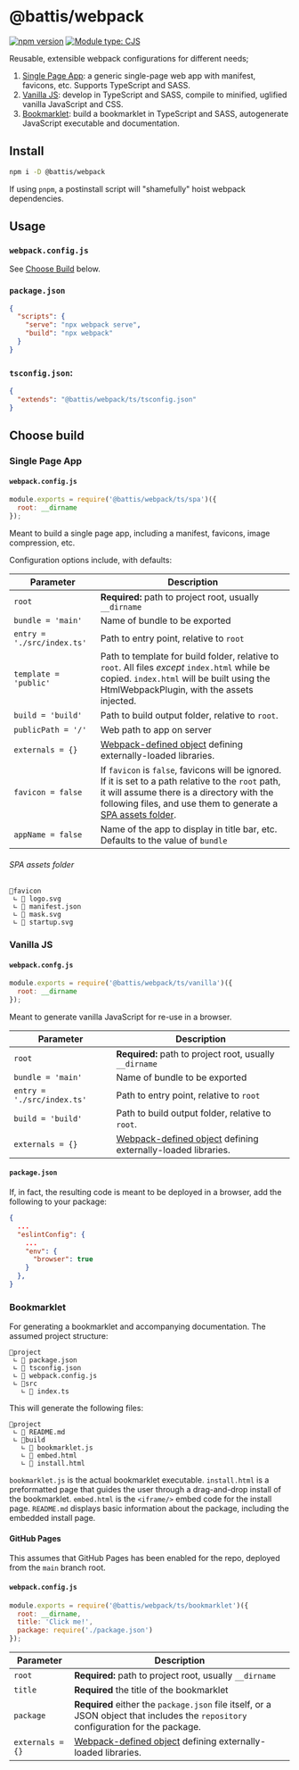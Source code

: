 # @battis/webpack

[![npm version](https://badge.fury.io/js/@battis%2Fwebpack.svg)](https://badge.fury.io/js/@battis%2Fwebpack)
[![Module type: CJS](https://img.shields.io/badge/module%20type-cjs-brightgreen)](https://nodejs.org/api/modules.html#modules-commonjs-modules)

Reusable, extensible webpack configurations for different needs;

1. [Single Page App](#single-page-app): a generic single-page web app with manifest, favicons, etc. Supports TypeScript and SASS.
2. [Vanilla JS](#vanilla-js): develop in TypeScript and SASS, compile to minified, uglified vanilla JavaScript and CSS.
3. [Bookmarklet](#bookmarklet): build a bookmarklet in TypeScript and SASS, autogenerate JavaScript executable and documentation.

## Install

```bash
npm i -D @battis/webpack
```

If using `pnpm`, a postinstall script will "shamefully" hoist webpack dependencies.

## Usage

### `webpack.config.js`

See [Choose Build](#choose-build) below.

### `package.json`

```json
{
  "scripts": {
    "serve": "npx webpack serve",
    "build": "npx webpack"
  }
}
```

### `tsconfig.json`:

```json
{
  "extends": "@battis/webpack/ts/tsconfig.json"
}
```

## Choose build

### Single Page App

#### `webpack.config.js`

```js
module.exports = require('@battis/webpack/ts/spa')({
  root: __dirname
});
```

Meant to build a single page app, including a manifest, favicons, image compression, etc.

Configuration options include, with defaults:

| Parameter                  | Description                                                                                                                                                                                                                              |
| -------------------------- | ---------------------------------------------------------------------------------------------------------------------------------------------------------------------------------------------------------------------------------------- |
| `root`                     | **Required:** path to project root, usually `__dirname`                                                                                                                                                                                  |
| `bundle = 'main'`          | Name of bundle to be exported                                                                                                                                                                                                            |
| `entry = './src/index.ts'` | Path to entry point, relative to `root`                                                                                                                                                                                                  |
| `template = 'public'`      | Path to template for build folder, relative to `root`. All files _except_ `index.html` while be copied. `index.html` will be built using the HtmlWebpackPlugin, with the assets injected.                                                |
| `build = 'build'`          | Path to build output folder, relative to `root`.                                                                                                                                                                                         |
| `publicPath = '/'`         | Web path to app on server                                                                                                                                                                                                                |
| `externals = {}`           | [Webpack-defined object](https://webpack.js.org/configuration/externals/) defining externally-loaded libraries.                                                                                                                          |
| `favicon = false`          | If `favicon` is `false`, favicons will be ignored. If it is set to a path relative to the `root` path, it will assume there is a directory with the following files, and use them to generate a [SPA assets folder](#spa-assets-folder). |
| `appName = false`          | Name of the app to display in title bar, etc. Defaults to the value of `bundle`                                                                                                                                                          |

###### SPA assets folder

```
📂favicon
 ∟ 📄 logo.svg
 ∟ 📄 manifest.json
 ∟ 📄 mask.svg
 ∟ 📄 startup.svg
```

### Vanilla JS

#### `webpack.confg.js`

```js
module.exports = require('@battis/webpack/ts/vanilla')({
  root: __dirname
});
```

Meant to generate vanilla JavaScript for re-use in a browser.

| Parameter                  | Description                                                                                                     |
| -------------------------- | --------------------------------------------------------------------------------------------------------------- |
| `root`                     | **Required:** path to project root, usually `__dirname`                                                         |
| `bundle = 'main'`          | Name of bundle to be exported                                                                                   |
| `entry = './src/index.ts'` | Path to entry point, relative to `root`                                                                         |
| `build = 'build'`          | Path to build output folder, relative to `root`.                                                                |
| `externals = {}`           | [Webpack-defined object](https://webpack.js.org/configuration/externals/) defining externally-loaded libraries. |

#### `package.json`

If, in fact, the resulting code is meant to be deployed in a browser, add the following to your package:

```json
{
  ...
  "eslintConfig": {
    ...
    "env": {
      "browser": true
    }
  },
}
```

### Bookmarklet

For generating a bookmarklet and accompanying documentation. The assumed project structure:

```
📂project
 ∟ 📄 package.json
 ∟ 📄 tsconfig.json
 ∟ 📄 webpack.config.js
 ∟ 📂src
   ∟ 📄 index.ts
```

This will generate the following files:

```
📂project
 ∟ 📄 README.md
 ∟ 📂build
   ∟ 📄 bookmarklet.js
   ∟ 📄 embed.html
   ∟ 📄 install.html
```

`bookmarklet.js` is the actual bookmarklet executable. `install.html` is a preformatted page that guides the user through a drag-and-drop install of the bookmarklet. `embed.html` is the `<iframe/>` embed code for the install page. `README.md` displays basic information about the package, including the embedded install page.

#### GitHub Pages

This assumes that GitHub Pages has been enabled for the repo, deployed from the `main` branch root.

#### `webpack.config.js`

```js
module.exports = require('@battis/webpack/ts/bookmarklet')({
  root: __dirname,
  title: 'Click me!',
  package: require('./package.json')
});
```

| Parameter        | Description                                                                                                                        |
| ---------------- | ---------------------------------------------------------------------------------------------------------------------------------- |
| `root`           | **Required:** path to project root, usually `__dirname`                                                                            |
| `title`          | **Required** the title of the bookmarklet                                                                                          |
| `package`        | **Required** either the `package.json` file itself, or a JSON object that includes the `repository` configuration for the package. |
| `externals = {}` | [Webpack-defined object](https://webpack.js.org/configuration/externals/) defining externally-loaded libraries.                    |
